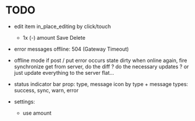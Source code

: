 # TODO

-   edit item
    in_place_editing by click/touch

    -   1x (-) amount Save Delete

-   error messages
    offline:
    504 (Gateway Timeout)

-   offline mode
    if post / put error occurs
    state dirty
    when online again, fire synchronize
    get from server, do the diff ?
    do the necessary updates ?
    or just update everything to the server flat...

-   status indicator bar
    prop: type, message
    icon by type + message
    types: success, sync, warn, error

-   settings:
    -   use amount
